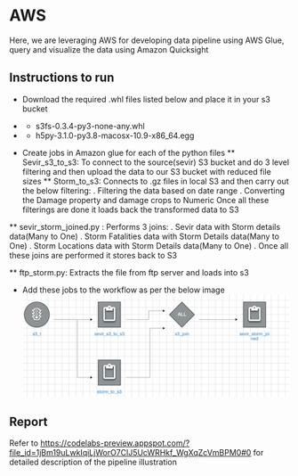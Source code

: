 # AWS
Here, we are leveraging AWS for developing data pipeline using AWS Glue, query and visualize the data using Amazon Quicksight

## Instructions to run 
* Download the required .whl files listed below and place it in your s3 bucket
*   * s3fs-0.3.4-py3-none-any.whl
*   * h5py-3.1.0-py3.8-macosx-10.9-x86_64.egg

* Create jobs in Amazon glue for each of the python files 
** Sevir_s3_to_s3: To connect to the source(sevir) S3 bucket and do 3 level filtering and then upload the data to our S3 bucket with reduced file sizes 
** Storm_to_s3: Connects to .gz files in local S3 and then carry out the below filtering:
. Filtering the data based on date range
. Converting the Damage property and damage crops to Numeric 
Once all these filterings are done it loads back the transformed data to S3

** sevir_storm_joined.py : Performs 3 joins:
. Sevir data with Storm details data(Many to One)
. Storm Fatalities data with Storm Details data(Many to One)
. Storm Locations data with Storm Details data(Many to One)
. Once all these joins are performed it stores back to S3

** ftp_storm.py: 
Extracts the file from ftp server and loads into s3

* Add these jobs to the workflow as per the below image
![](images/awsflow.png)

## Report
Refer to https://codelabs-preview.appspot.com/?file_id=1jBm19uLwkIqiLjWorO7ClJ5UcWRHkf_WgXqZcVmBPM0#0 for detailed description of the pipeline illustration


